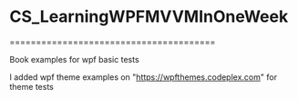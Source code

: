 # CS_LearningWPFMVVMInOneWeek
=======================================

Book examples for wpf basic tests

I added wpf theme examples on "https://wpfthemes.codeplex.com" for theme tests

